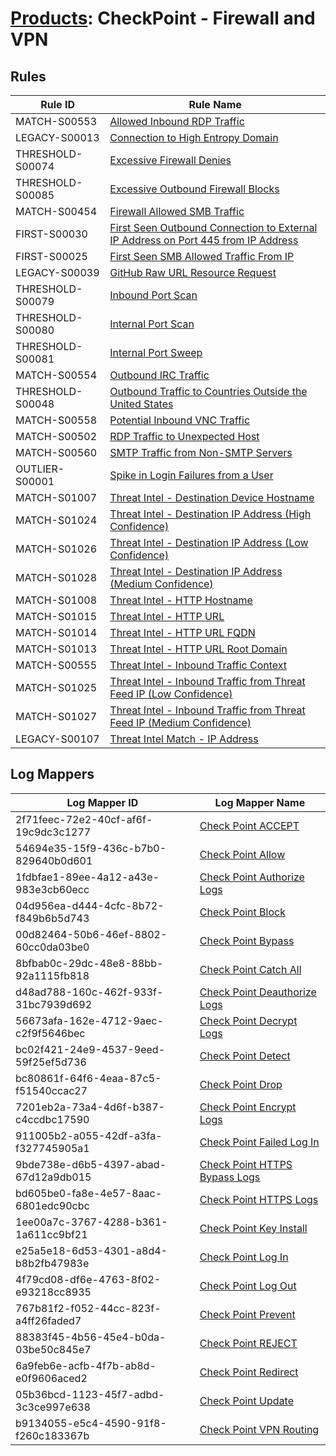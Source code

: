# [Products](README.md): CheckPoint - Firewall and VPN

## Rules

|Rule ID|Rule Name|
|----|----|
|MATCH-S00553|[Allowed Inbound RDP Traffic](../rules/MATCH-S00553.md)|
|LEGACY-S00013|[Connection to High Entropy Domain](../rules/LEGACY-S00013.md)|
|THRESHOLD-S00074|[Excessive Firewall Denies](../rules/THRESHOLD-S00074.md)|
|THRESHOLD-S00085|[Excessive Outbound Firewall Blocks](../rules/THRESHOLD-S00085.md)|
|MATCH-S00454|[Firewall Allowed SMB Traffic](../rules/MATCH-S00454.md)|
|FIRST-S00030|[First Seen Outbound Connection to External IP Address on Port 445 from IP Address](../rules/FIRST-S00030.md)|
|FIRST-S00025|[First Seen SMB Allowed Traffic From IP](../rules/FIRST-S00025.md)|
|LEGACY-S00039|[GitHub Raw URL Resource Request](../rules/LEGACY-S00039.md)|
|THRESHOLD-S00079|[Inbound Port Scan](../rules/THRESHOLD-S00079.md)|
|THRESHOLD-S00080|[Internal Port Scan](../rules/THRESHOLD-S00080.md)|
|THRESHOLD-S00081|[Internal Port Sweep](../rules/THRESHOLD-S00081.md)|
|MATCH-S00554|[Outbound IRC Traffic](../rules/MATCH-S00554.md)|
|THRESHOLD-S00048|[Outbound Traffic to Countries Outside the United States](../rules/THRESHOLD-S00048.md)|
|MATCH-S00558|[Potential Inbound VNC Traffic](../rules/MATCH-S00558.md)|
|MATCH-S00502|[RDP Traffic to Unexpected Host](../rules/MATCH-S00502.md)|
|MATCH-S00560|[SMTP Traffic from Non-SMTP Servers](../rules/MATCH-S00560.md)|
|OUTLIER-S00001|[Spike in Login Failures from a User](../rules/OUTLIER-S00001.md)|
|MATCH-S01007|[Threat Intel - Destination Device Hostname](../rules/MATCH-S01007.md)|
|MATCH-S01024|[Threat Intel - Destination IP Address (High Confidence)](../rules/MATCH-S01024.md)|
|MATCH-S01026|[Threat Intel - Destination IP Address (Low Confidence)](../rules/MATCH-S01026.md)|
|MATCH-S01028|[Threat Intel - Destination IP Address (Medium Confidence)](../rules/MATCH-S01028.md)|
|MATCH-S01008|[Threat Intel - HTTP Hostname](../rules/MATCH-S01008.md)|
|MATCH-S01015|[Threat Intel - HTTP URL](../rules/MATCH-S01015.md)|
|MATCH-S01014|[Threat Intel - HTTP URL FQDN](../rules/MATCH-S01014.md)|
|MATCH-S01013|[Threat Intel - HTTP URL Root Domain](../rules/MATCH-S01013.md)|
|MATCH-S00555|[Threat Intel - Inbound Traffic Context](../rules/MATCH-S00555.md)|
|MATCH-S01025|[Threat Intel - Inbound Traffic from Threat Feed IP (Low Confidence)](../rules/MATCH-S01025.md)|
|MATCH-S01027|[Threat Intel - Inbound Traffic from Threat Feed IP (Medium Confidence)](../rules/MATCH-S01027.md)|
|LEGACY-S00107|[Threat Intel Match - IP Address](../rules/LEGACY-S00107.md)|


## Log Mappers

|Log Mapper ID|Log Mapper Name|
|----|----|
|2f71feec-72e2-40cf-af6f-19c9dc3c1277|[Check Point ACCEPT](../mappings/2f71feec-72e2-40cf-af6f-19c9dc3c1277.md)|
|54694e35-15f9-436c-b7b0-829640b0d601|[Check Point Allow](../mappings/54694e35-15f9-436c-b7b0-829640b0d601.md)|
|1fdbfae1-89ee-4a12-a43e-983e3cb60ecc|[Check Point Authorize Logs](../mappings/1fdbfae1-89ee-4a12-a43e-983e3cb60ecc.md)|
|04d956ea-d444-4cfc-8b72-f849b6b5d743|[Check Point Block](../mappings/04d956ea-d444-4cfc-8b72-f849b6b5d743.md)|
|00d82464-50b6-46ef-8802-60cc0da03be0|[Check Point Bypass](../mappings/00d82464-50b6-46ef-8802-60cc0da03be0.md)|
|8bfbab0c-29dc-48e8-88bb-92a1115fb818|[Check Point Catch All](../mappings/8bfbab0c-29dc-48e8-88bb-92a1115fb818.md)|
|d48ad788-160c-462f-933f-31bc7939d692|[Check Point Deauthorize Logs](../mappings/d48ad788-160c-462f-933f-31bc7939d692.md)|
|56673afa-162e-4712-9aec-c2f9f5646bec|[Check Point Decrypt Logs](../mappings/56673afa-162e-4712-9aec-c2f9f5646bec.md)|
|bc02f421-24e9-4537-9eed-59f25ef5d736|[Check Point Detect](../mappings/bc02f421-24e9-4537-9eed-59f25ef5d736.md)|
|bc80861f-64f6-4eaa-87c5-f51540ccac27|[Check Point Drop](../mappings/bc80861f-64f6-4eaa-87c5-f51540ccac27.md)|
|7201eb2a-73a4-4d6f-b387-c4ccdbc17590|[Check Point Encrypt Logs](../mappings/7201eb2a-73a4-4d6f-b387-c4ccdbc17590.md)|
|911005b2-a055-42df-a3fa-f327745905a1|[Check Point Failed Log In](../mappings/911005b2-a055-42df-a3fa-f327745905a1.md)|
|9bde738e-d6b5-4397-abad-67d12a9db015|[Check Point HTTPS Bypass Logs](../mappings/9bde738e-d6b5-4397-abad-67d12a9db015.md)|
|bd605be0-fa8e-4e57-8aac-6801edc90cbc|[Check Point HTTPS Logs](../mappings/bd605be0-fa8e-4e57-8aac-6801edc90cbc.md)|
|1ee00a7c-3767-4288-b361-1a611cc9bf21|[Check Point Key Install](../mappings/1ee00a7c-3767-4288-b361-1a611cc9bf21.md)|
|e25a5e18-6d53-4301-a8d4-b8b2fb47983e|[Check Point Log In](../mappings/e25a5e18-6d53-4301-a8d4-b8b2fb47983e.md)|
|4f79cd08-df6e-4763-8f02-e93218cc8935|[Check Point Log Out](../mappings/4f79cd08-df6e-4763-8f02-e93218cc8935.md)|
|767b81f2-f052-44cc-823f-a4ff26faded7|[Check Point Prevent](../mappings/767b81f2-f052-44cc-823f-a4ff26faded7.md)|
|88383f45-4b56-45e4-b0da-03be50c845e7|[Check Point REJECT](../mappings/88383f45-4b56-45e4-b0da-03be50c845e7.md)|
|6a9feb6e-acfb-4f7b-ab8d-e0f9606aced2|[Check Point Redirect](../mappings/6a9feb6e-acfb-4f7b-ab8d-e0f9606aced2.md)|
|05b36bcd-1123-45f7-adbd-3c3ce997e638|[Check Point Update](../mappings/05b36bcd-1123-45f7-adbd-3c3ce997e638.md)|
|b9134055-e5c4-4590-91f8-f260c183367b|[Check Point VPN Routing](../mappings/b9134055-e5c4-4590-91f8-f260c183367b.md)|


